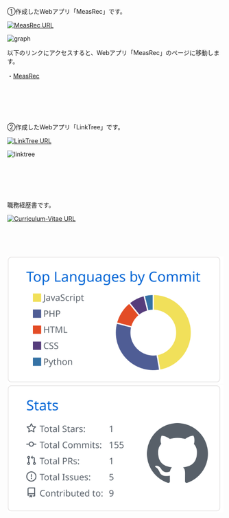 <!--
**Yuma0309/Yuma0309** is a ✨ _special_ ✨ repository because its `README.md` (this file) appears on your GitHub profile.

Here are some ideas to get you started:

- 🔭 I’m currently working on ...
- 🌱 I’m currently learning ...
- 👯 I’m looking to collaborate on ...
- 🤔 I’m looking for help with ...
- 💬 Ask me about ...
- 📫 How to reach me: ...
- 😄 Pronouns: ...
- ⚡ Fun fact: ...
-->

①作成したWebアプリ「MeasRec」です。

<p align="left">
    <a href="https://github.com/Yuma0309/MeasRec">
        <img alt="MeasRec URL" src="https://img.shields.io/badge/MeasRec-informational">
    </a>
</p>

![graph](https://user-images.githubusercontent.com/97374588/210991872-f3c1383d-1537-4273-ac39-ee080f0a3237.gif)

以下のリンクにアクセスすると、Webアプリ「MeasRec」のページに移動します。

・[MeasRec](http://measrec.s239.xrea.com/measrec.s239/)
<br><br><br><br><br><br>

②作成したWebアプリ「LinkTree」です。

<p align="left">
    <a href="https://github.com/Yuma0309/LinkTree">
        <img alt="LinkTree URL" src="https://img.shields.io/badge/LinkTree-informational">
    </a>
</p>

![linktree](https://user-images.githubusercontent.com/97374588/218316102-5d1bce90-32d9-4dcb-af0b-2c3e4aeff8ca.gif)
<br><br><br><br><br><br>

職務経歴書です。

<p align="left">
    <a href="https://github.com/Yuma0309/Curriculum-Vitae">
        <img alt="Curriculum-Vitae URL" src="https://img.shields.io/badge/Curriculum_Vitae-informational">
    </a>
</p>
<br><br><br>

[![](https://raw.githubusercontent.com/Yuma0309/Yuma0309/main/profile-summary-card-output/github/2-most-commit-language.svg)](https://github.com/vn7n24fzkq/github-profile-summary-cards)
[![](https://raw.githubusercontent.com/Yuma0309/Yuma0309/main/profile-summary-card-output/github/3-stats.svg)](https://github.com/vn7n24fzkq/github-profile-summary-cards)
